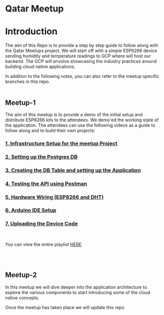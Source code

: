 # Qatar Meetup

# Introduction

The aim of this Repo is to provide a step by step guide to follow along with the Qatar Meetups project. We will start off with a simple ESP8266 device sending humidity and temperature readings to GCP where will host our backend. The GCP will envolve showcasing the industry practices around building cloud native applications.

In addition to the following notes, you can also refer to the meetup specific branches in this repo.
<br><br>
## Meetup-1
The aim of this meetup is to provide a demo of the initial setup and distribute ESP8266 kits to the attendees. We demo'ed the working state of the application. The attendees can use the following videos as a guide to follow along and to build their own projects:

### [1. Infrastructure Setup for the meetup Project](https://youtu.be/yJMihVrPxqY)
### [2. Setting up the Postgres DB](https://youtu.be/v-vTbbonVzY)
### [3. Creating the DB Table and setting up the Application](https://youtu.be/uRMLdAT7IVA)
### [4. Testing the API using Postman](https://youtu.be/8JRQcDZZvic)
### [5. Hardware Wiring (ESP8266 and DHT)](https://youtu.be/VDZM8KQe3dE)
### [6. Arduino IDE Setup](https://youtu.be/5fGc6ESk0Uw)
### [7. Uploading the Device Code](https://youtu.be/s6gEjlAo8oU)
<br>

You can view the entire playlist [HERE](https://youtube.com/playlist?list=PL1ZZUyt8C3vI2ugIbVPrM_tpkgCLd_iCF)

<br><br>
## Meetup-2
In this meetup we will dive deeper into the application architecture to explore the various components to start introducing some of the cloud native concepts.

Once the meetup has taken place we will update this repo
